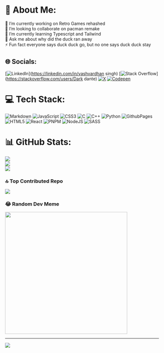 # 💫 About Me:
🔭 I’m currently working on Retro Games rehashed<br>👯 I’m looking to collaborate on pacman remake <br>🌱 I’m currently learning Typescript and Tailwind<br>💬 Ask me about why did the duck ran away<br>⚡ Fun fact everyone says duck duck go, but no one says duck duck stay


## 🌐 Socials:
[![LinkedIn](https://img.shields.io/badge/LinkedIn-%230077B5.svg?logo=linkedin&logoColor=white)](https://linkedin.com/in/yashvardhan singh) [![Stack Overflow](https://img.shields.io/badge/-Stackoverflow-FE7A16?logo=stack-overflow&logoColor=white)](https://stackoverflow.com/users/Dark dante) [![X](https://img.shields.io/badge/X-black.svg?logo=X&logoColor=white)](https://x.com/dkrdante) [![Codepen](https://img.shields.io/badge/Codepen-000000?style=for-the-badge&logo=codepen&logoColor=white)](https://codepen.io/DkrDante) 

# 💻 Tech Stack:
![Markdown](https://img.shields.io/badge/markdown-%23000000.svg?style=flat&logo=markdown&logoColor=white) ![JavaScript](https://img.shields.io/badge/javascript-%23323330.svg?style=flat&logo=javascript&logoColor=%23F7DF1E) ![CSS3](https://img.shields.io/badge/css3-%231572B6.svg?style=flat&logo=css3&logoColor=white) ![C](https://img.shields.io/badge/c-%2300599C.svg?style=flat&logo=c&logoColor=white) ![C++](https://img.shields.io/badge/c++-%2300599C.svg?style=flat&logo=c%2B%2B&logoColor=white) ![Python](https://img.shields.io/badge/python-3670A0?style=flat&logo=python&logoColor=ffdd54) ![GithubPages](https://img.shields.io/badge/github%20pages-121013?style=flat&logo=github&logoColor=white) ![HTML5](https://img.shields.io/badge/html5-%23E34F26.svg?style=flat&logo=html5&logoColor=white) ![React](https://img.shields.io/badge/react-%2320232a.svg?style=flat&logo=react&logoColor=%2361DAFB) ![PNPM](https://img.shields.io/badge/pnpm-%234a4a4a.svg?style=flat&logo=pnpm&logoColor=f69220) ![NodeJS](https://img.shields.io/badge/node.js-6DA55F?style=flat&logo=node.js&logoColor=white) ![SASS](https://img.shields.io/badge/SASS-hotpink.svg?style=flat&logo=SASS&logoColor=white)
# 📊 GitHub Stats:
![](https://github-readme-stats.vercel.app/api?username=Dkrdante&theme=darcula&hide_border=false&include_all_commits=true&count_private=true)<br/>
![](https://github-readme-streak-stats.herokuapp.com/?user=Dkrdante&theme=darcula&hide_border=false)<br/>
![](https://github-readme-stats.vercel.app/api/top-langs/?username=Dkrdante&theme=darcula&hide_border=false&include_all_commits=true&count_private=true&layout=compact)

### 🔝 Top Contributed Repo
![](https://github-contributor-stats.vercel.app/api?username=Dkrdante&limit=5&theme=dark&combine_all_yearly_contributions=true)

### 😂 Random Dev Meme
<img src='https://randommeme-five.vercel.app/' style="height: 400px;"/>

---
[![](https://visitcount.itsvg.in/api?id=Dkrdante&icon=2&color=0)](https://visitcount.itsvg.in)

<!-- Proudly created with GPRM ( https://gprm.itsvg.in ) -->
